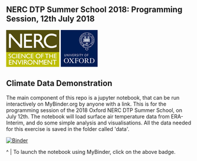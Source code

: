 ## NERC DTP Summer School 2018: Programming Session, 12th July 2018

![](nerc_logo.png ) 
![](ox_logo.png )

## Climate Data Demonstration

The main component of this repo is a jupyter notebook, that can be run interactively on MyBinder.org by anyone with a link. This is for the programming session of the 2018 Oxford NERC DTP Summer School, on July 12th. The notebook will load surface air temperature data from ERA-Interim, and do some simple analysis and visualisations. All the data needed for this exercise is saved in the folder called 'data'. 

[![Binder](https://mybinder.org/badge.svg)](https://mybinder.org/v2/gh/TomBolton/ClimateDataDemo/master)

^
|
To launch the notebook using MyBinder, click on the above badge.
